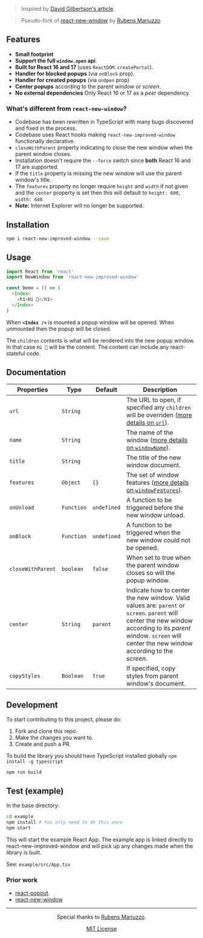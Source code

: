 [comment]: <> ([![React New Window - Pop new windows in React, using window.open API.]&#40;.github/banner.svg&#41;]&#40;#features&#41;)

> Inspired by [David Gilbertson's article](https://hackernoon.com/using-a-react-16-portal-to-do-something-cool-2a2d627b0202).

> Pseudo-fork of [react-new-window](https://github.com/rmariuzzo/react-new-window)
> by [Rubens Mariuzzo](https://github.com/rmariuzzo)

## Features

- **Small footprint**
- **Support the full `window.open` api**.
- **Built for React 16 and 17** (uses `ReactDOM.createPortal`).
- **Handler for blocked popups** (via `onBlock` prop).
- **Handler for created popups** (via `onOpen` prop)  
- **Center popups** according to the parent _window_ or _screen_.
- **No external dependencies** Only React 16 or 17 as a _peer_ dependency.

### What's different from `react-new-window`?
- Codebase has been rewritten in TypeScript with many bugs discovered and fixed in the process.
- Codebase uses React hooks making `react-new-improved-window` functionally declarative.
- `closeWithParent` property indicating to close the new window when the parent window closes.
- Installation doesn't require the `--force` switch since **both** React 16 and 17 are supported.
- If the `title` property is missing the new window will use the parent window's title.
- The `features` property no longer require `height` and `width` if not given and the `center`
  property is set then this will default to `height: 600, width: 640`.  
- **Note:** Internet Explorer will no longer be supported. 

## Installation

```sh
npm i react-new-improved-window --save
```

## Usage

```js
import React from 'react'
import NewWindow from 'react-new-improved-window'

const Demo = () => (
  <Index>
    <h1>Hi 👋</h1>
  </Index>
)
```

When **`<Index />`** is mounted a popup window will be opened. When unmounted then the popup will be closed.

The `children` contents is what will be rendered into the new popup window. In that case `Hi 👋` will be the content. The content can include any react-stateful code.

## Documentation

| Properties | Type       | Default       | Description |
 | ---        | ---        | ---           | ---         |
| `url`      | `String`   | ` `           | The URL to open, if specified any `children` will be overriden ([more details on `url`](https://developer.mozilla.org/en-US/docs/Web/API/Window/open)). |
| `name`     | `String`   | ` `           | The name of the window ([more details on `windowName`](https://developer.mozilla.org/en-US/docs/Web/API/Window/open)). |
| `title`    | `String`   | ` `           | The title of the new window document. |
| `features` | `Object`   | `{}`          | The set of window features ([more details on `windowFeatures`](https://developer.mozilla.org/en-US/docs/Web/API/Window/open#Window_features)). |
| `onUnload` | `Function` | `undefined`   | A function to be triggered before the new window unload. |
| `onBlock`  | `Function` | `undefined`   | A function to be triggered when the new window could not be opened. |
| `closeWithParent` | `boolean` | `false` | When set to true when the parent window closes so will the popup window. |
| `center`   | `String`   | `parent`      | Indicate how to center the new window. Valid values are: `parent` or `screen`. `parent` will center the new window according to its _parent_ window. `screen` will center the new window according to the _screen_. |
| `copyStyles`  | `Boolean` | `true`   | If specified, copy styles from parent window's document. |

## Development

To start contributing to this project, please do:

1. Fork and clone this repo.
2. Make the changes you want to.
3. Create and push a PR.

To build the library you should have TypeScript installed globally `npm install -g typescript`

`npm run build`

## Test (example)

In the base directory:
```sh
cd example
npm install # You only need to do this once
npm start
```

This will start the example React App. The example app is linked directly to react-new-improved-window and will pick up
any changes made when the library is built.

See: `example/src/App.tsx`

### Prior work

- [react-popout](https://github.com/JakeGinnivan/react-popout).
- [react-new-window](https://github.com/rmariuzzo/react-new-window)
---

 <div align=center>

Special thanks to [Rubens Mariuzzo](https://github.com/rmariuzzo).

[MIT License](https://github.com/RyanNerd/react-new-improved-window/blob/236e29c2fda51b58f4ad0ea30f8c0e5592a23861/LICENSE.md)

 </div>